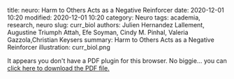 title: neuro: Harm to Others Acts as a Negative Reinforcer
date: 2020-12-01 10:20
modified: 2020-12-01 10:20
category: Neuro
tags: academia, research, neuro
slug: curr_biol
authors: Julien Hernandez Lallement, Augustine Triumph Attah, Efe Soyman, Cindy M. Pinhal, Valeria Gazzola,Christian Keysers
summary: Harm to Others Acts as a Negative Reinforcer
illustration: curr_biol.png

<object data="curre_biol.pdf" type="application/pdf" width="100%" height="800px">
 <p>It appears you don't have a PDF plugin for this browser.
 No biggie... you can <a href="curre_biol.pdf">click here to
  download the PDF file.</a></p>
</object>